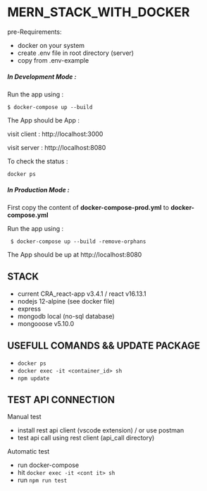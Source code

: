 # MERN_STACK_WITH_DOCKER

pre-Requirements:
- docker on your system
- create .env file in root directory (server)
- copy from .env-example


##### In Development Mode :

Run the app using :

`$ docker-compose up --build`

The App should be App :

visit client : http://localhost:3000

visit server : http://localhost:8080

To check the status :

`docker ps`

##### In Production Mode :

First copy the content of **docker-compose-prod.yml** to **docker-compose.yml**

Run the app using :

` $ docker-compose up --build -remove-orphans`

The App should be up at http://localhost:8080

## STACK

- current CRA_react-app v3.4.1 / react v16.13.1
- nodejs 12-alpine (see docker file)
- express
- mongodb local (no-sql database)
- mongooose v5.10.0 

## USEFULL COMANDS && UPDATE PACKAGE

- `docker ps`
- `docker exec -it <container_id> sh`
- `npm update`

## TEST API CONNECTION 

Manual test
- install rest api client (vscode extension) / or use postman
- test api call using rest client (api_call directory)

Automatic test
 - run docker-compose
 - hit `docker exec -it <cont it> sh`
 - run `npm run test`







